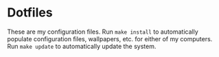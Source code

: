 # Dotfiles

These are my configuration files. Run `make install` to automatically populate
configuration files, wallpapers, etc. for either of my computers. Run `make update`
to automatically update the system.
